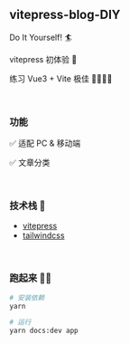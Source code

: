 ## vitepress-blog-DIY

Do It Yourself! :surfer:

vitepress 初体验 :revolving_hearts:

练习 Vue3 + Vite 极佳 🙋‍♀️🙋‍♂️

<br>

### 功能

✅ 适配 PC & 移动端

✅ 文章分类

<br>

### 技术栈 :wrench:

- [vitepress](https://vitepress.vuejs.org/)
- [tailwindcss](https://www.tailwindcss.cn/docs)

<br>

### 跑起来 🏃‍♂️

```sh
# 安装依赖
yarn

# 运行
yarn docs:dev app
```
